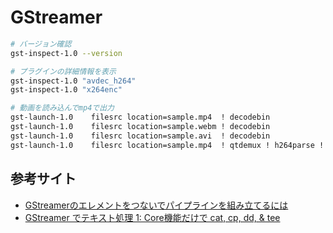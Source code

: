 # GStreamer

```sh
# バージョン確認
gst-inspect-1.0 --version

# プラグインの詳細情報を表示
gst-inspect-1.0 "avdec_h264"
gst-inspect-1.0 "x264enc"

# 動画を読み込んでmp4で出力
gst-launch-1.0    filesrc location=sample.mp4  ! decodebin                                       ! x264enc ! mp4mux ! filesink location=out.mp4
gst-launch-1.0    filesrc location=sample.webm ! decodebin                                       ! x264enc ! mp4mux ! filesink location=out.mp4
gst-launch-1.0    filesrc location=sample.avi  ! decodebin                        ! videoconvert ! x264enc ! mp4mux ! filesink location=out.mp4
gst-launch-1.0    filesrc location=sample.mp4  ! qtdemux ! h264parse ! avdec_h264                ! x264enc ! mp4mux ! filesink location=out.mp4
```


## 参考サイト

- [GStreamerのエレメントをつないでパイプラインを組み立てるには](https://www.clear-code.com/blog/2014/7/22.html)
- [GStreamer でテキスト処理 1: Core機能だけで cat, cp, dd, & tee](http://hellolibraryworld.blogspot.com/2016/12/gstreamer-1-core-cat-cp-dd-tee.html)
